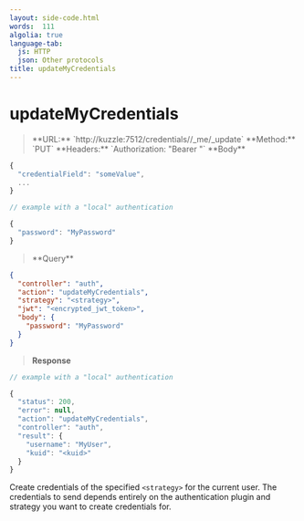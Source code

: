 ```yaml
---
layout: side-code.html
words:  111
algolia: true
language-tab:
  js: HTTP
  json: Other protocols
title: updateMyCredentials
---
```


# updateMyCredentials

<blockquote class="js">
<p>
**URL:** `http://kuzzle:7512/credentials/<strategy>/_me/_update`  
**Method:** `PUT`  
**Headers:** `Authorization: "Bearer <encrypted_jwt_token>"`  
**Body**
</p>
</blockquote>

```js
{
  "credentialField": "someValue",
  ...
}

// example with a "local" authentication

{
  "password": "MyPassword"
}
```


<blockquote class="json">
<p>
**Query**
</p>
</blockquote>

```json
{
  "controller": "auth",
  "action": "updateMyCredentials",
  "strategy": "<strategy>",
  "jwt": "<encrypted_jwt_token>",
  "body": {
    "password": "MyPassword"
  }
}
```

>**Response**

```javascript
// example with a "local" authentication

{
  "status": 200,
  "error": null,
  "action": "updateMyCredentials",
  "controller": "auth",
  "result": {
    "username": "MyUser",
    "kuid": "<kuid>"
  }
}
```

Create credentials of the specified `<strategy>` for the current user. The credentials to send depends entirely on the authentication plugin and strategy you want to create credentials for.
